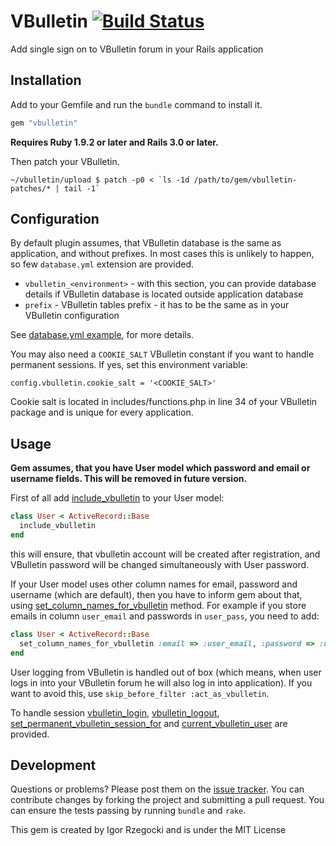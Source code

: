 # VBulletin [![Build Status](https://secure.travis-ci.org/ajgon/vbulletin_rails.png)](http://travis-ci.org/ajgon/vbulletin_rails)

Add single sign on to VBulletin forum in your Rails application


## Installation

Add to your Gemfile and run the `bundle` command to install it.

```ruby
gem "vbulletin"
```

**Requires Ruby 1.9.2 or later and Rails 3.0 or later.**

Then patch your VBulletin.

```
~/vbulletin/upload $ patch -p0 < `ls -1d /path/to/gem/vbulletin-patches/* | tail -1`
```


## Configuration

By default plugin assumes, that VBulletin database is the same as application, and without prefixes. In most cases this is unlikely to happen, so few `database.yml` extension are provided.

* `vbulletin_<environment>` - with this section, you can provide database details if VBulletin database is located outside application database
* `prefix` - VBulletin tables prefix - it has to be the same as in your VBulletin configuration

See [database.yml example](http://rubydoc.info/github/ajgon/vbulletin_rails/master/ActiveRecord/Base.establish_vbulletin_connection), for more details.

You may also need a `COOKIE_SALT` VBulletin constant if you want to handle permanent sessions. If yes, set this environment variable:

```config.vbulletin.cookie_salt = '<COOKIE_SALT>'```

Cookie salt is located in includes/functions.php in line 34 of your VBulletin package and is unique for every application.


## Usage

**Gem assumes, that you have User model which password and email or username fields. This will be removed in future version.**

First of all add [include_vbulletin](http://rubydoc.info/github/ajgon/vbulletin_rails/master/ActiveRecord/Base.include_vbulletin) to your User model:

```ruby
class User < ActiveRecord::Base
  include_vbulletin
end
```

this will ensure, that vbulletin account will be created after registration, and VBulletin password will be changed simultaneously with User password.

If your User model uses other column names for email, password and username (which are default), then you have to inform gem about that, using
[set_column_names_for_vbulletin](http://rubydoc.info/github/ajgon/vbulletin_rails/master/ActiveRecord/Base.set_column_names_for_vbulletin) method. For example
if you store emails in column `user_email` and passwords in `user_pass`, you need to add:

```ruby
class User < ActiveRecord::Base
  set_column_names_for_vbulletin :email => :user_email, :password => :user_pass
end
```

User logging from VBulletin is handled out of box (which means, when user logs in into your VBulletin forum he will also log in into application).
If you want to avoid this, use `skip_before_filter :act_as_vbulletin`.

To handle session [vbulletin_login](http://rubydoc.info/github/ajgon/vbulletin_rails/master/ActionController/Base:vbulletin_login), [vbulletin_logout](http://rubydoc.info/github/ajgon/vbulletin_rails/master/ActionController/Base:vbulletin_logout), [set_permanent_vbulletin_session_for](http://rubydoc.info/github/ajgon/vbulletin_rails/master/ActionController/Base:set_permanent_vbulletin_session_for) and [current_vbulletin_user](http://rubydoc.info/github/ajgon/vbulletin_rails/master/ActionController/Base:current_vbulletin_user) are provided.


## Development

Questions or problems? Please post them on the [issue tracker](https://github.com/ajgon/vbulletin_rails/issues). You can contribute changes by forking the project and submitting a pull request. You can ensure the tests passing by running `bundle` and `rake`.

This gem is created by Igor Rzegocki and is under the MIT License

